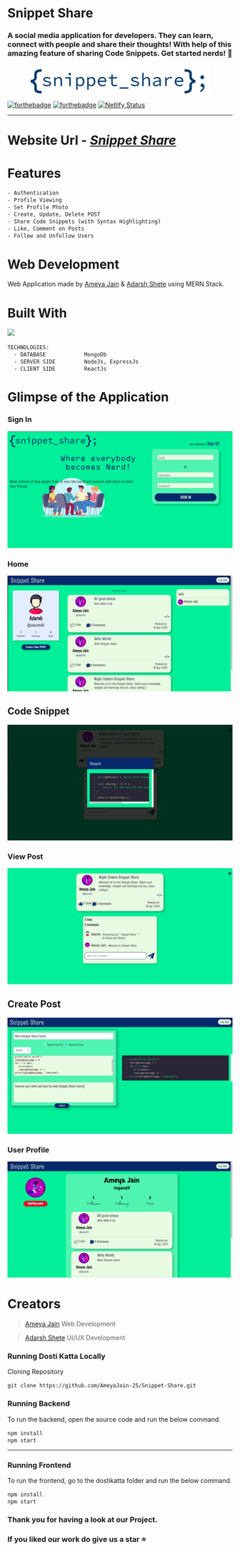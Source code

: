 # Snippet Share

### A social media application for developers. They can learn, connect with people and share their thoughts! With help of this amazing feature of sharing Code Snippets. Get started nerds! 👬

<p align="center">
  <img src="./snippet-share/src/assets/logoSnippetShare.png" width="400" title="Snippet Share">
</p>

[![forthebadge](https://forthebadge.com/images/badges/built-with-love.svg)](https://forthebadge.com)
[![forthebadge](https://forthebadge.com/images/badges/made-with-javascript.svg)](https://forthebadge.com)
[![Netlify Status](https://api.netlify.com/api/v1/badges/90383885-c9d0-4154-ba70-fe3fbef3fd3c/deploy-status)](https://app.netlify.com/sites/snippetshare/deploys)

---

# Website Url - <em>[Snippet Share](https://snippetshare.netlify.app/)</em>

# Features

```
- Authentication
- Profile Viewing
- Set Profile Photo
- Create, Update, Delete POST
- Share Code Snippets (with Syntax Highlighting)
- Like, Comment on Posts
- Follow and Unfollow Users
```

# Web Development

Web Application made by [Ameya Jain](https://github.com/AmeyaJain-25) & [Adarsh Shete](https://github.com/adarsh45) using MERN Stack.

# Built With

<p>
  <img src="https://miro.medium.com/max/244/1*DX5Z6zWBnEPfQe508so1mQ.png" width="200">
</p>

```
TECHNOLOGIES:
  - DATABASE            MongoDb
  - SERVER SIDE         NodeJs, ExpressJs
  - CLIENT SIDE         ReactJs
```

# Glimpse of the Application

### Sign In

![Sign In](https://github.com/AmeyaJain-25/Snippet-Share/blob/master/snippet-share/src/assets/signin_snippet_share.png?raw=true)

### Home

![Home](https://github.com/AmeyaJain-25/Snippet-Share/blob/master/snippet-share/src/assets/home_snippet_share.png?raw=true)

## Code Snippet

![Code Snippet](https://github.com/AmeyaJain-25/Snippet-Share/blob/master/snippet-share/src/assets/code_snippet_share.png?raw=true)

### View Post

![View Post](https://github.com/AmeyaJain-25/Snippet-Share/blob/master/snippet-share/src/assets/view_post_snippet_share.png?raw=true)

## Create Post

![Create Post](https://github.com/AmeyaJain-25/Snippet-Share/blob/master/snippet-share/src/assets/create_post_snippet_share.png?raw=true)

### User Profile

![User Profile](https://github.com/AmeyaJain-25/Snippet-Share/blob/master/snippet-share/src/assets/view_profile_snippet_share.png?raw=true)

# Creators

> [Ameya Jain](https://github.com/AmeyaJain-25)
> Web Development

> [Adarsh Shete](https://github.com/adarsh45)
> UI/UX Development

### Running Dosti Katta Locally

Cloning Repository

```
git clone https://github.com/AmeyaJain-25/Snippet-Share.git
```

### Running Backend

To run the backend, open the source code and run the below command.

```
npm install
npm start
```

---

### Running Frontend

To run the frontend, go to the dostikatta folder and run the below command.

```
npm install
npm start
```

### Thank you for having a look at our Project.

### If you liked our work do give us a star :star:
